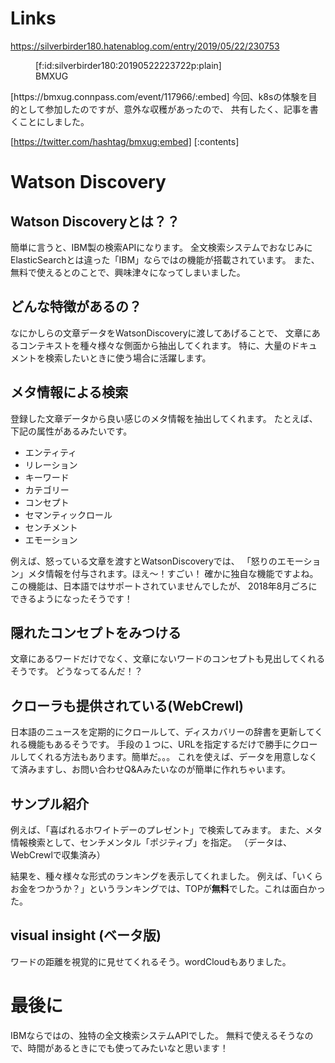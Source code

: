 <!-- 
title: 【大阪】BMXUG勉強会 -Kubernates体験＆Watson Discovery入門- 2019年3月27日参加レポート
date: 2019-05-22T23:07:53+09:00
draft: false
description: description
icon: 😎
-->
# Links
https://silverbirder180.hatenablog.com/entry/2019/05/22/230753

<figure class="figure-image figure-image-fotolife" title="BMXUG">[f:id:silverbirder180:20190522223722p:plain]<figcaption>BMXUG</figcaption></figure>
[https://bmxug.connpass.com/event/117966/:embed]
今回、k8sの体験を目的として参加したのですが、意外な収穫があったので、
共有したく、記事を書くことにしました。

[https://twitter.com/hashtag/bmxug:embed]
[:contents]

# Watson Discovery
## Watson Discoveryとは？？
簡単に言うと、IBM製の検索APIになります。
全文検索システムでおなじみにElasticSearchとは違った「IBM」ならではの機能が搭載されています。
また、無料で使えるとのことで、興味津々になってしまいました。

## どんな特徴があるの？
なにかしらの文章データをWatsonDiscoveryに渡してあげることで、
文章にあるコンテキストを種々様々な側面から抽出してくれます。
特に、大量のドキュメントを検索したいときに使う場合に活躍します。

## メタ情報による検索
登録した文章データから良い感じのメタ情報を抽出してくれます。
たとえば、下記の属性があるみたいです。

* エンティティ 
* リレーション 
* キーワード 
* カテゴリー 
* コンセプト 
* セマンティックロール 
* センチメント
* エモーション 

例えば、怒っている文章を渡すとWatsonDiscoveryでは、
「怒りのエモーション」メタ情報を付与されます。ほえ〜！すごい！
確かに独自な機能ですよね。  
この機能は、日本語ではサポートされていませんでしたが、
2018年8月ごろにできるようになったそうです！

## 隠れたコンセプトをみつける
文章にあるワードだけでなく、文章にないワードのコンセプトも見出してくれるそうです。
どうなってるんだ！？


## クローラも提供されている(WebCrewl)
日本語のニュースを定期的にクロールして、ディスカバリーの辞書を更新してくれる機能もあるそうです。
手段の１つに、URLを指定するだけで勝手にクロールしてくれる方法もあります。簡単だ。。。
これを使えば、データを用意しなくて済みますし、お問い合わせQ&Aみたいなのが簡単に作れちゃいます。

## サンプル紹介
例えば、「喜ばれるホワイトデーのプレゼント」で検索してみます。
また、メタ情報検索として、センチメンタル「ポジティブ」を指定。
（データは、WebCrewlで収集済み）

結果を、種々様々な形式のランキングを表示してくれました。
例えば、「いくらお金をつかうか？」というランキングでは、TOPが**無料**でした。これは面白かった。

## visual insight (ベータ版)
ワードの距離を視覚的に見せてくれるそう。wordCloudもありました。

# 最後に
IBMならではの、独特の全文検索システムAPIでした。
無料で使えるそうなので、時間があるときにでも使ってみたいなと思います！
